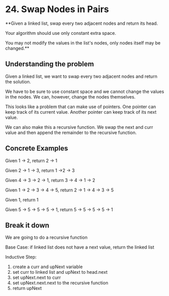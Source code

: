 # 24. Swap Nodes in Pairs #

**Given a linked list, swap every two adjacent nodes and return its head.

Your algorithm should use only constant extra space.

You may not modify the values in the list's nodes, only nodes itself may be changed.**

## Understanding the problem ##

Given a linked list, we want to swap every two adjacent nodes and return the solution.

We have to be sure to use constant space and we cannot change the values in the nodes. We can, however, change the nodes themselves.

This looks like a problem that can make use of pointers. One pointer can keep track of its current value. Another pointer can keep track of its next value.

We can also make this a recursive function. We swap the next and curr value and then append the remainder to the recursive function.

## Concrete Examples ##

Given 1 -> 2, return 2 -> 1

Given 2 -> 1 -> 3, return 1 ->2 -> 3

Given 4 -> 3 -> 2 -> 1, return 3 -> 4 -> 1 -> 2

Given 1 -> 2 -> 3 -> 4 -> 5, return 2 -> 1 -> 4 -> 3 -> 5

Given 1, return 1

Given 5 -> 5 -> 5 -> 5 -> 1, return 5 -> 5 -> 5 -> 5 -> 1

## Break it down ##

We are going to do a recursive function

Base Case: if linked list does not have a next value, return the linked list

Inductive Step:

1. create a curr and upNext variable
2. set curr to linked list and upNext to head.next
3. set upNext.next to curr
4. set upNext.next.next to the recursive function
5. return upNext
